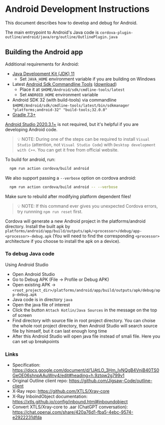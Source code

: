 # Android Development Instructions

This document describes how to develop and debug for Android.

The main entrypoint to Android's Java code is `cordova-plugin-outline/android/java/org/outline/OutlinePlugin.java`

## Building the Android app

Additional requirements for Android:

- [Java Development Kit (JDK) 11](https://jdk.java.net/archive/)
  - Set `JAVA_HOME` environment variable if you are building on Windows
- Latest [Android Sdk Commandline Tools](https://developer.android.com/studio/command-line) ([download](https://developer.android.com/studio#command-line-tools-only))
  - Place it at `$HOME/Android/sdk/cmdline-tools/latest`
  - Set `ANDROID_HOME` environment variable
- Android SDK 32 (with build-tools) via commandline `$HOME/Android/sdk/cmdline-tools/latest/bin/sdkmanager "platforms;android-32" "build-tools;32.0.0"`
- [Gradle 7.3+](https://gradle.org/install/)

[Android Studio 2020.3.1+](https://developer.android.com/studio) is not required, but it's helpful if you are developing Android code.

> 💡 NOTE: During one of the steps can be required to install `Visual Studio` (attention, not `Visual Studio Code`) with `Desktop development with C++`. You can get it free from official website.

To build for android, run:

```sh
  npm run action cordova/build android
```

We also support passing a `--verbose` option on cordova android:

```sh
  npm run action cordova/build android -- --verbose
```

Make sure to rebuild after modifying platform dependent files!

> 💡 NOTE: If this command ever gives you unexpected Cordova errors, try runnning `npm run reset` first.

Cordova will generate a new Android project in the platforms/android directory. Install the built apk by `platforms/android/app/build/outputs/apk/<processor>/debug/app-<processor>-debug.apk` (You will need to find the corresponding `<processor>` architecture if you choose to install the apk on a device).

### To debug Java code

Using Android Studio

- Open Android Studio
- Go to Debug APK (File → Profile or Debug APK)
- Open existing APK → `<root_project_dir>/platforms/android/app/build/outputs/apk/debug/app-debug.apk`
- Java code is in directory `java`
- Open the java file of interest
- Click the button `Attach Kotlin/Java Sources` in the message on the top of screen
- Find directory with source file in root project directory. You can choise the whole root project directory, then Android Studio will search source file by himself, but it can last enough long time
- After this Android Studio will open java file instead of smali file. Here you can set up breakpoints

### Links

- Specification: https://docs.google.com/document/d/1JAtLO_3Hm_IvNQgB4VnjB40TS0GeOE06shnpAAuWny4/edit#heading=h.9ztqw2g799v1
- Original Outline client repo: https://github.com/Jigsaw-Code/outline-client
- X-Ray repo: https://github.com/XTLS/Xray-core
- X-Ray InboindObject documentation: https://xtls.github.io/config/inbound.html#inboundobject
- Convert XTLS/Xray-core to .aar (ChatGPT conversation): https://chat.openai.com/share/420a76d1-fba5-4ebc-9574-e2922231dfda
